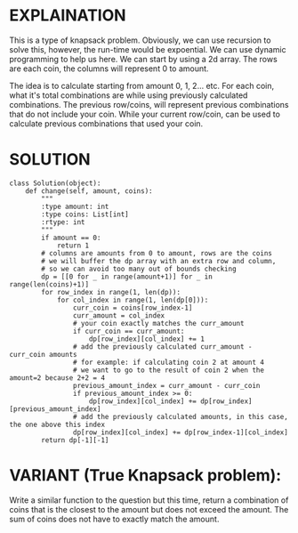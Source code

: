 # EXPLAINATION
This is a type of knapsack problem. Obviously, we can use recursion to solve this, however, the run-time would be expoential. 
We can use dynamic programming to help us here. We can start by using a 2d array. The rows are each coin, the columns will represent 0 to amount. 

The idea is to calculate starting from amount 0, 1, 2... etc. 
For each coin, what it's total combinations are while using previously calculated combinations. The previous row/coins, will represent previous combinations that do not include your coin. While your current row/coin, can be used to calculate previous combinations that used your coin.

# SOLUTION
```
class Solution(object):
    def change(self, amount, coins):
        """
        :type amount: int
        :type coins: List[int]
        :rtype: int
        """
        if amount == 0:
            return 1
        # columns are amounts from 0 to amount, rows are the coins
        # we will buffer the dp array with an extra row and column,
        # so we can avoid too many out of bounds checking
        dp = [[0 for _ in range(amount+1)] for _ in range(len(coins)+1)]
        for row_index in range(1, len(dp)):
            for col_index in range(1, len(dp[0])):
                curr_coin = coins[row_index-1]
                curr_amount = col_index
                # your coin exactly matches the curr_amount
                if curr_coin == curr_amount:
                    dp[row_index][col_index] += 1
                # add the previously calculated curr_amount - curr_coin amounts
                # for example: if calculating coin 2 at amount 4
                # we want to go to the result of coin 2 when the amount=2 because 2+2 = 4
                previous_amount_index = curr_amount - curr_coin
                if previous_amount_index >= 0:
                    dp[row_index][col_index] += dp[row_index][previous_amount_index]
                # add the previously calculated amounts, in this case, the one above this index
                dp[row_index][col_index] += dp[row_index-1][col_index]
        return dp[-1][-1]
 ```
 
 # VARIANT (True Knapsack problem):
 Write a similar function to the question but this time, return a combination of coins that is the closest to the amount but does not exceed the amount. 
 The sum of coins does not have to exactly match the amount.
